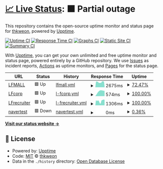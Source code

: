 # [📈 Live Status](https://thomas0812.github.io/uptime): <!--live status--> **🟧 Partial outage**

This repository contains the open-source uptime monitor and status page for [thkweon](https://thomas0812.github.io/uptime), powered by [Upptime](https://github.com/upptime/upptime).

[![Uptime CI](https://github.com/thomas0812/uptime/workflows/Uptime%20CI/badge.svg)](https://github.com/thomas0812/uptime/actions?query=workflow%3A%22Uptime+CI%22)
[![Response Time CI](https://github.com/thomas0812/uptime/workflows/Response%20Time%20CI/badge.svg)](https://github.com/thomas0812/uptime/actions?query=workflow%3A%22Response+Time+CI%22)
[![Graphs CI](https://github.com/thomas0812/uptime/workflows/Graphs%20CI/badge.svg)](https://github.com/thomas0812/uptime/actions?query=workflow%3A%22Graphs+CI%22)
[![Static Site CI](https://github.com/thomas0812/uptime/workflows/Static%20Site%20CI/badge.svg)](https://github.com/thomas0812/uptime/actions?query=workflow%3A%22Static+Site+CI%22)
[![Summary CI](https://github.com/thomas0812/uptime/workflows/Summary%20CI/badge.svg)](https://github.com/thomas0812/uptime/actions?query=workflow%3A%22Summary+CI%22)

With [Upptime](https://upptime.js.org), you can get your own unlimited and free uptime monitor and status page, powered entirely by a GitHub repository. We use [Issues](https://thomas0812.github.io/uptime/issues) as incident reports, [Actions](https://thomas0812.github.io/uptime/actions) as uptime monitors, and [Pages](https://thomas0812.github.io/uptime) for the status page.

<!--start: status pages-->
<!-- This summary is generated by Upptime (https://github.com/upptime/upptime) -->
<!-- Do not edit this manually, your changes will be overwritten -->
<!-- prettier-ignore -->
| URL | Status | History | Response Time | Uptime |
| --- | ------ | ------- | ------------- | ------ |
| <img alt="" src="https://icons.duckduckgo.com/ip3/null.ico" height="13"> [LFMALL](www.lfmall.co.kr) | 🟩 Up | [lfmall.yml](https://github.com/thomas0812/uptime/commits/HEAD/history/lfmall.yml) | <details><summary><img alt="Response time graph" src="./graphs/lfmall/response-time-week.png" height="20"> 2675ms</summary><br><a href="https://thomas0812.github.io/uptime/history/lfmall"><img alt="Response time 2675" src="https://img.shields.io/endpoint?url=https%3A%2F%2Fraw.githubusercontent.com%2Fthomas0812%2Fuptime%2FHEAD%2Fapi%2Flfmall%2Fresponse-time.json"></a><br><a href="https://thomas0812.github.io/uptime/history/lfmall"><img alt="24-hour response time 2675" src="https://img.shields.io/endpoint?url=https%3A%2F%2Fraw.githubusercontent.com%2Fthomas0812%2Fuptime%2FHEAD%2Fapi%2Flfmall%2Fresponse-time-day.json"></a><br><a href="https://thomas0812.github.io/uptime/history/lfmall"><img alt="7-day response time 2675" src="https://img.shields.io/endpoint?url=https%3A%2F%2Fraw.githubusercontent.com%2Fthomas0812%2Fuptime%2FHEAD%2Fapi%2Flfmall%2Fresponse-time-week.json"></a><br><a href="https://thomas0812.github.io/uptime/history/lfmall"><img alt="30-day response time 2675" src="https://img.shields.io/endpoint?url=https%3A%2F%2Fraw.githubusercontent.com%2Fthomas0812%2Fuptime%2FHEAD%2Fapi%2Flfmall%2Fresponse-time-month.json"></a><br><a href="https://thomas0812.github.io/uptime/history/lfmall"><img alt="1-year response time 2675" src="https://img.shields.io/endpoint?url=https%3A%2F%2Fraw.githubusercontent.com%2Fthomas0812%2Fuptime%2FHEAD%2Fapi%2Flfmall%2Fresponse-time-year.json"></a></details> | <details><summary><a href="https://thomas0812.github.io/uptime/history/lfmall">72.47%</a></summary><a href="https://thomas0812.github.io/uptime/history/lfmall"><img alt="All-time uptime 72.47%" src="https://img.shields.io/endpoint?url=https%3A%2F%2Fraw.githubusercontent.com%2Fthomas0812%2Fuptime%2FHEAD%2Fapi%2Flfmall%2Fuptime.json"></a><br><a href="https://thomas0812.github.io/uptime/history/lfmall"><img alt="24-hour uptime 72.47%" src="https://img.shields.io/endpoint?url=https%3A%2F%2Fraw.githubusercontent.com%2Fthomas0812%2Fuptime%2FHEAD%2Fapi%2Flfmall%2Fuptime-day.json"></a><br><a href="https://thomas0812.github.io/uptime/history/lfmall"><img alt="7-day uptime 72.47%" src="https://img.shields.io/endpoint?url=https%3A%2F%2Fraw.githubusercontent.com%2Fthomas0812%2Fuptime%2FHEAD%2Fapi%2Flfmall%2Fuptime-week.json"></a><br><a href="https://thomas0812.github.io/uptime/history/lfmall"><img alt="30-day uptime 72.47%" src="https://img.shields.io/endpoint?url=https%3A%2F%2Fraw.githubusercontent.com%2Fthomas0812%2Fuptime%2FHEAD%2Fapi%2Flfmall%2Fuptime-month.json"></a><br><a href="https://thomas0812.github.io/uptime/history/lfmall"><img alt="1-year uptime 72.47%" src="https://img.shields.io/endpoint?url=https%3A%2F%2Fraw.githubusercontent.com%2Fthomas0812%2Fuptime%2FHEAD%2Fapi%2Flfmall%2Fuptime-year.json"></a></details>
| <img alt="" src="https://icons.duckduckgo.com/ip3/null.ico" height="13"> [LFcorp](www.lfcorp.com) | 🟩 Up | [l-fcorp.yml](https://github.com/thomas0812/uptime/commits/HEAD/history/l-fcorp.yml) | <details><summary><img alt="Response time graph" src="./graphs/l-fcorp/response-time-week.png" height="20"> 574ms</summary><br><a href="https://thomas0812.github.io/uptime/history/l-fcorp"><img alt="Response time 574" src="https://img.shields.io/endpoint?url=https%3A%2F%2Fraw.githubusercontent.com%2Fthomas0812%2Fuptime%2FHEAD%2Fapi%2Fl-fcorp%2Fresponse-time.json"></a><br><a href="https://thomas0812.github.io/uptime/history/l-fcorp"><img alt="24-hour response time 574" src="https://img.shields.io/endpoint?url=https%3A%2F%2Fraw.githubusercontent.com%2Fthomas0812%2Fuptime%2FHEAD%2Fapi%2Fl-fcorp%2Fresponse-time-day.json"></a><br><a href="https://thomas0812.github.io/uptime/history/l-fcorp"><img alt="7-day response time 574" src="https://img.shields.io/endpoint?url=https%3A%2F%2Fraw.githubusercontent.com%2Fthomas0812%2Fuptime%2FHEAD%2Fapi%2Fl-fcorp%2Fresponse-time-week.json"></a><br><a href="https://thomas0812.github.io/uptime/history/l-fcorp"><img alt="30-day response time 574" src="https://img.shields.io/endpoint?url=https%3A%2F%2Fraw.githubusercontent.com%2Fthomas0812%2Fuptime%2FHEAD%2Fapi%2Fl-fcorp%2Fresponse-time-month.json"></a><br><a href="https://thomas0812.github.io/uptime/history/l-fcorp"><img alt="1-year response time 574" src="https://img.shields.io/endpoint?url=https%3A%2F%2Fraw.githubusercontent.com%2Fthomas0812%2Fuptime%2FHEAD%2Fapi%2Fl-fcorp%2Fresponse-time-year.json"></a></details> | <details><summary><a href="https://thomas0812.github.io/uptime/history/l-fcorp">100.00%</a></summary><a href="https://thomas0812.github.io/uptime/history/l-fcorp"><img alt="All-time uptime 100.00%" src="https://img.shields.io/endpoint?url=https%3A%2F%2Fraw.githubusercontent.com%2Fthomas0812%2Fuptime%2FHEAD%2Fapi%2Fl-fcorp%2Fuptime.json"></a><br><a href="https://thomas0812.github.io/uptime/history/l-fcorp"><img alt="24-hour uptime 100.00%" src="https://img.shields.io/endpoint?url=https%3A%2F%2Fraw.githubusercontent.com%2Fthomas0812%2Fuptime%2FHEAD%2Fapi%2Fl-fcorp%2Fuptime-day.json"></a><br><a href="https://thomas0812.github.io/uptime/history/l-fcorp"><img alt="7-day uptime 100.00%" src="https://img.shields.io/endpoint?url=https%3A%2F%2Fraw.githubusercontent.com%2Fthomas0812%2Fuptime%2FHEAD%2Fapi%2Fl-fcorp%2Fuptime-week.json"></a><br><a href="https://thomas0812.github.io/uptime/history/l-fcorp"><img alt="30-day uptime 100.00%" src="https://img.shields.io/endpoint?url=https%3A%2F%2Fraw.githubusercontent.com%2Fthomas0812%2Fuptime%2FHEAD%2Fapi%2Fl-fcorp%2Fuptime-month.json"></a><br><a href="https://thomas0812.github.io/uptime/history/l-fcorp"><img alt="1-year uptime 100.00%" src="https://img.shields.io/endpoint?url=https%3A%2F%2Fraw.githubusercontent.com%2Fthomas0812%2Fuptime%2FHEAD%2Fapi%2Fl-fcorp%2Fuptime-year.json"></a></details>
| <img alt="" src="https://icons.duckduckgo.com/ip3/lfcorp.recruiter.co.kr.ico" height="13"> [LFrecruiter](https://lfcorp.recruiter.co.kr/) | 🟩 Up | [l-frecruiter.yml](https://github.com/thomas0812/uptime/commits/HEAD/history/l-frecruiter.yml) | <details><summary><img alt="Response time graph" src="./graphs/l-frecruiter/response-time-week.png" height="20"> 1306ms</summary><br><a href="https://thomas0812.github.io/uptime/history/l-frecruiter"><img alt="Response time 1306" src="https://img.shields.io/endpoint?url=https%3A%2F%2Fraw.githubusercontent.com%2Fthomas0812%2Fuptime%2FHEAD%2Fapi%2Fl-frecruiter%2Fresponse-time.json"></a><br><a href="https://thomas0812.github.io/uptime/history/l-frecruiter"><img alt="24-hour response time 1306" src="https://img.shields.io/endpoint?url=https%3A%2F%2Fraw.githubusercontent.com%2Fthomas0812%2Fuptime%2FHEAD%2Fapi%2Fl-frecruiter%2Fresponse-time-day.json"></a><br><a href="https://thomas0812.github.io/uptime/history/l-frecruiter"><img alt="7-day response time 1306" src="https://img.shields.io/endpoint?url=https%3A%2F%2Fraw.githubusercontent.com%2Fthomas0812%2Fuptime%2FHEAD%2Fapi%2Fl-frecruiter%2Fresponse-time-week.json"></a><br><a href="https://thomas0812.github.io/uptime/history/l-frecruiter"><img alt="30-day response time 1306" src="https://img.shields.io/endpoint?url=https%3A%2F%2Fraw.githubusercontent.com%2Fthomas0812%2Fuptime%2FHEAD%2Fapi%2Fl-frecruiter%2Fresponse-time-month.json"></a><br><a href="https://thomas0812.github.io/uptime/history/l-frecruiter"><img alt="1-year response time 1306" src="https://img.shields.io/endpoint?url=https%3A%2F%2Fraw.githubusercontent.com%2Fthomas0812%2Fuptime%2FHEAD%2Fapi%2Fl-frecruiter%2Fresponse-time-year.json"></a></details> | <details><summary><a href="https://thomas0812.github.io/uptime/history/l-frecruiter">100.00%</a></summary><a href="https://thomas0812.github.io/uptime/history/l-frecruiter"><img alt="All-time uptime 100.00%" src="https://img.shields.io/endpoint?url=https%3A%2F%2Fraw.githubusercontent.com%2Fthomas0812%2Fuptime%2FHEAD%2Fapi%2Fl-frecruiter%2Fuptime.json"></a><br><a href="https://thomas0812.github.io/uptime/history/l-frecruiter"><img alt="24-hour uptime 100.00%" src="https://img.shields.io/endpoint?url=https%3A%2F%2Fraw.githubusercontent.com%2Fthomas0812%2Fuptime%2FHEAD%2Fapi%2Fl-frecruiter%2Fuptime-day.json"></a><br><a href="https://thomas0812.github.io/uptime/history/l-frecruiter"><img alt="7-day uptime 100.00%" src="https://img.shields.io/endpoint?url=https%3A%2F%2Fraw.githubusercontent.com%2Fthomas0812%2Fuptime%2FHEAD%2Fapi%2Fl-frecruiter%2Fuptime-week.json"></a><br><a href="https://thomas0812.github.io/uptime/history/l-frecruiter"><img alt="30-day uptime 100.00%" src="https://img.shields.io/endpoint?url=https%3A%2F%2Fraw.githubusercontent.com%2Fthomas0812%2Fuptime%2FHEAD%2Fapi%2Fl-frecruiter%2Fuptime-month.json"></a><br><a href="https://thomas0812.github.io/uptime/history/l-frecruiter"><img alt="1-year uptime 100.00%" src="https://img.shields.io/endpoint?url=https%3A%2F%2Fraw.githubusercontent.com%2Fthomas0812%2Fuptime%2FHEAD%2Fapi%2Fl-frecruiter%2Fuptime-year.json"></a></details>
| <img alt="" src="https://icons.duckduckgo.com/ip3/www.navtestestteer.com.ico" height="13"> [navertest](https://www.navtestestteer.com/) | 🟥 Down | [navertest.yml](https://github.com/thomas0812/uptime/commits/HEAD/history/navertest.yml) | <details><summary><img alt="Response time graph" src="./graphs/navertest/response-time-week.png" height="20"> 0ms</summary><br><a href="https://thomas0812.github.io/uptime/history/navertest"><img alt="Response time 0" src="https://img.shields.io/endpoint?url=https%3A%2F%2Fraw.githubusercontent.com%2Fthomas0812%2Fuptime%2FHEAD%2Fapi%2Fnavertest%2Fresponse-time.json"></a><br><a href="https://thomas0812.github.io/uptime/history/navertest"><img alt="24-hour response time 0" src="https://img.shields.io/endpoint?url=https%3A%2F%2Fraw.githubusercontent.com%2Fthomas0812%2Fuptime%2FHEAD%2Fapi%2Fnavertest%2Fresponse-time-day.json"></a><br><a href="https://thomas0812.github.io/uptime/history/navertest"><img alt="7-day response time 0" src="https://img.shields.io/endpoint?url=https%3A%2F%2Fraw.githubusercontent.com%2Fthomas0812%2Fuptime%2FHEAD%2Fapi%2Fnavertest%2Fresponse-time-week.json"></a><br><a href="https://thomas0812.github.io/uptime/history/navertest"><img alt="30-day response time 0" src="https://img.shields.io/endpoint?url=https%3A%2F%2Fraw.githubusercontent.com%2Fthomas0812%2Fuptime%2FHEAD%2Fapi%2Fnavertest%2Fresponse-time-month.json"></a><br><a href="https://thomas0812.github.io/uptime/history/navertest"><img alt="1-year response time 0" src="https://img.shields.io/endpoint?url=https%3A%2F%2Fraw.githubusercontent.com%2Fthomas0812%2Fuptime%2FHEAD%2Fapi%2Fnavertest%2Fresponse-time-year.json"></a></details> | <details><summary><a href="https://thomas0812.github.io/uptime/history/navertest">0.36%</a></summary><a href="https://thomas0812.github.io/uptime/history/navertest"><img alt="All-time uptime 0.36%" src="https://img.shields.io/endpoint?url=https%3A%2F%2Fraw.githubusercontent.com%2Fthomas0812%2Fuptime%2FHEAD%2Fapi%2Fnavertest%2Fuptime.json"></a><br><a href="https://thomas0812.github.io/uptime/history/navertest"><img alt="24-hour uptime 0.36%" src="https://img.shields.io/endpoint?url=https%3A%2F%2Fraw.githubusercontent.com%2Fthomas0812%2Fuptime%2FHEAD%2Fapi%2Fnavertest%2Fuptime-day.json"></a><br><a href="https://thomas0812.github.io/uptime/history/navertest"><img alt="7-day uptime 0.36%" src="https://img.shields.io/endpoint?url=https%3A%2F%2Fraw.githubusercontent.com%2Fthomas0812%2Fuptime%2FHEAD%2Fapi%2Fnavertest%2Fuptime-week.json"></a><br><a href="https://thomas0812.github.io/uptime/history/navertest"><img alt="30-day uptime 0.36%" src="https://img.shields.io/endpoint?url=https%3A%2F%2Fraw.githubusercontent.com%2Fthomas0812%2Fuptime%2FHEAD%2Fapi%2Fnavertest%2Fuptime-month.json"></a><br><a href="https://thomas0812.github.io/uptime/history/navertest"><img alt="1-year uptime 0.36%" src="https://img.shields.io/endpoint?url=https%3A%2F%2Fraw.githubusercontent.com%2Fthomas0812%2Fuptime%2FHEAD%2Fapi%2Fnavertest%2Fuptime-year.json"></a></details>

<!--end: status pages-->

[**Visit our status website →**](https://thomas0812.github.io/uptime)

## 📄 License

- Powered by: [Upptime](https://github.com/upptime/upptime)
- Code: [MIT](./LICENSE) © [thkweon](https://thomas0812.github.io/uptime)
- Data in the `./history` directory: [Open Database License](https://opendatacommons.org/licenses/odbl/1-0/)
